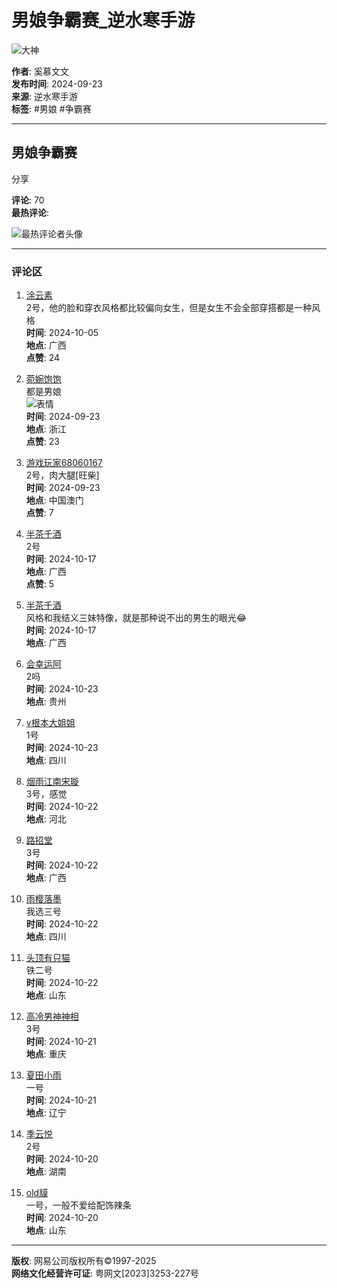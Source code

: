 # 男娘争霸赛_逆水寒手游

![大神](https://img.166.net/gameyw-misc/opd/squash/20220722/165349-dhc8lvqr7t.png)

**作者**: 奚慕文文  
**发布时间**: 2024-09-23  
**来源**: 逆水寒手游  
**标签**: #男娘 #争霸赛

---

## 男娘争霸赛

分享

**评论**: 70  
**最热评论**: 

![最热评论者头像](https://img.166.net/gameyw-misc/opd/squash/20220331/135747-s4pzcug19f.png?imageView&tostatic=0&thumbnail=100y100)

---

### 评论区

1. [涂云素](https://user/92c46acbea364705846e759392c09ffc/)  
   2号，他的脸和穿衣风格都比较偏向女生，但是女生不会全部穿搭都是一种风格  
   **时间**: 2024-10-05  
   **地点**: 广西  
   **点赞**: 24  

2. [菀婉饱饱](https://user/fee8e6cb25e4404eb801cfb267c6d074/)  
   都是男娘  
   ![表情](https://img.166.net/reunionpub/8_20240901_191ab6d23d0779174.jpeg?imageView&tostatic=0&thumbnail=200y200)  
   **时间**: 2024-09-23  
   **地点**: 浙江  
   **点赞**: 23  

3. [游戏玩家68060167](https://user/60ecd2daf2d340ad9798586b16cfdb5d/)  
   2号，肉大腿[旺柴]  
   **时间**: 2024-09-23  
   **地点**: 中国澳门  
   **点赞**: 7  

4. [半茶千酒](https://user/9d63e03542744b8cbd89974efc45ea95/)  
   2号  
   **时间**: 2024-10-17  
   **地点**: 广西  
   **点赞**: 5  

5. [半茶千酒](https://user/9d63e03542744b8cbd89974efc45ea95/)  
   风格和我结义三妹特像，就是那种说不出的男生的眼光😂  
   **时间**: 2024-10-17  
   **地点**: 广西  

6. [会幸运阿](https://user/3fc1fe7be7d44c8d87e7ab070e002839/)  
   2吗  
   **时间**: 2024-10-23  
   **地点**: 贵州  

7. [v根本大姐姐](https://user/f0f9dd80556a467c94cbb2620012bc25/)  
   1号  
   **时间**: 2024-10-23  
   **地点**: 四川  

8. [烟雨江南宋璇](https://user/1a4a828d4b1c45019c6b40b013ff7ec0/)  
   3号，感觉  
   **时间**: 2024-10-22  
   **地点**: 河北  

9. [路招堂](https://user/c2a26744fdf647f390db266868e5ba82/)  
   3号  
   **时间**: 2024-10-22  
   **地点**: 广西  

10. [雨樱落墨](https://user/e4b7d1c4b04f4ea2958e6a7376293807/)  
    我选三号  
    **时间**: 2024-10-22  
    **地点**: 四川  

11. [头顶有只猫](https://user/c8b70d9f265e445c99ae0a4af57ba64e/)  
    铁二号  
    **时间**: 2024-10-22  
    **地点**: 山东  

12. [高冷男神神相](https://user/d4f96b8540db49589eb44ccf2997fe6c/)  
    3号  
    **时间**: 2024-10-21  
    **地点**: 重庆  

13. [夏田小雨](https://user/d1b3004922eb4078af920778b4d48de8/)  
    一号  
    **时间**: 2024-10-21  
    **地点**: 辽宁  

14. [季云悦](https://user/501353d6f1b94a05a362e7ac91759e25/)  
    2号  
    **时间**: 2024-10-20  
    **地点**: 湖南  

15. [old貘](https://user/211849b0c6be4784a1d07355c1f306d3/)  
    一号，一般不爱给配饰辣条  
    **时间**: 2024-10-20  
    **地点**: 山东  

---

**版权**: 网易公司版权所有©1997-2025  
**网络文化经营许可证**: 粤网文[2023]3253-227号